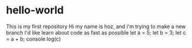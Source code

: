 # hello-world
This is my first repository
Hi my name is hoz, and i'm trying to make a new branch
I'd like learn about code as fast as possible
let a = 5;
let b = 3;
let c = a + b;
console.log(c)
